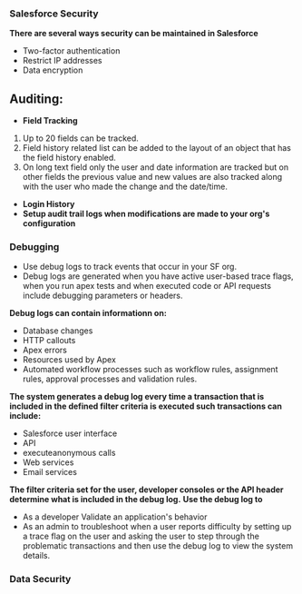 ### Salesforce Security

**There are several ways security can be maintained in Salesforce**
* Two-factor authentication
* Restrict IP addresses
* Data encryption

## Auditing:
* **Field Tracking**
1. Up to 20 fields can be tracked.
2. Field history related list can be added to the layout of an object that has the field history enabled.
3. On long text field only the user and date information are tracked but on other fields the previous value and new values are also tracked along with the user who made the change and the date/time.

* **Login History**
* **Setup audit trail logs when modifications are made to your org's configuration**

### Debugging
* Use debug logs to track events that occur in your SF org.
* Debug logs are generated when you have active user-based trace flags, when you run apex tests and when executed code or API requests include debugging parameters or headers.

**Debug logs can contain informationn on:**
* Database changes
* HTTP callouts
* Apex errors
* Resources used by Apex
* Automated workflow processes such as workflow rules, assignment rules, approval processes and validation rules.

**The system generates a debug log every time a transaction that is included in the defined filter criteria is executed such transactions can include:**
* Salesforce user interface
* API
* executeanonymous calls
* Web services
* Email services

**The filter criteria set for the user, developer consoles or the API header determine what is included in the debug log.**
**Use the debug log to**
* As a developer Validate an application's behavior
* As an admin to troubleshoot when a user reports difficulty by setting up a trace flag on the user and asking the user to step through the problematic transactions and then use the debug log to view the system details.

### Data Security

